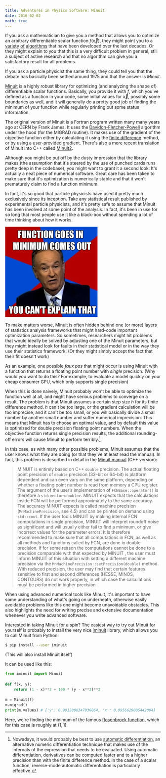 ```yaml
---
title: Adventures in Physics Software: Minuit
date: 2016-02-02
math: true
---
```


If you ask a mathematician to give you a method that allows you to optimize an
arbitrary differentiable scalar function $f(\vec{x})$, they might point you to
a [variety](https://en.wikipedia.org/wiki/Broyden%E2%80%93Fletcher%E2%80%93Goldfarb%E2%80%93Shanno_algorithm)
[of](https://en.wikipedia.org/wiki/Stochastic_gradient_descent)
[algorithms](https://en.wikipedia.org/wiki/Davidon%E2%80%93Fletcher%E2%80%93Powell_formula)
that have been developed over the last decades. Or they might explain to you
that this is a very difficult problem in general, still a subject of active
research and that no algorithm can give you a satisfactory result for all
problems.

If you ask a particle physicist the same thing, they could tell you that the debate
has basically been settled around 1975 and that the answer is *Minuit*.

[Minuit](http://citeseerx.ist.psu.edu/viewdoc/download?doi=10.1.1.158.9157&rep=rep1&type=pdf)
is a highly robust library for optimizing (and analyzing the shape of) differentiable
scalar functions.
Basically, you provide it with $f$, which you've defined as a function in your code,
some initial values for $\vec{x}$, possibly some boundaries as well, and it will
generally do a pretty good job of finding the minimum of your function while
regularly printing out some status information.

The original version of Minuit is a Fortran program written many many years ago at CERN by Frank James.
It uses the
[Davidon-Fletcher-Powell](https://en.wikipedia.org/wiki/Davidon%E2%80%93Fletcher%E2%80%93Powell_formula)
algorithm under the hood (for the MIGRAD routine).
It makes use of the gradient of the objective function either by calculating it using the
[finite difference](https://en.wikipedia.org/wiki/Finite_difference_method)
method, or by using a user-provided gradient. There's also a more recent translation of Minuit into C++ called
[Minuit2](https://project-mathlibs.web.cern.ch/project-mathlibs/sw/Minuit2/html/index.html).

Although you might be put off by the dusty impression that the library makes
(the assumption that it's steered by the use of punched cards runs pretty deep in the codebase),
you might want to grant it a second look: It's actually a neat piece of numerical software.
Great care has been taken to make sure that it's optimization is numerically stable and that 
it won't prematurely claim to find a function minimum.

In fact, it's so good that particle physicists have used it pretty much exclusively since its inception.
Take any statistical result published by experimental particle physicists, and it's pretty safe to
assume that Minuit has been involved at some point of the analysis.
In fact, it's been in use for so long that most people use it like a black-box without spending a lot of time thinking about how it works.

![](/img/bill.jpg)

To make matters worse, Minuit is often hidden behind one (or more) layers of statistics analysis frameworks
that might hard-code important optimization parameters.
So sometimes, researchers might hit problems that would ideally be solved by adjusting one of the Minuit parameters,
but they might instead look for faults in their statistical model or in the way they use their statistics framework.
(Or they might simply accept the fact that their fit doesn't work)

As an example, one possible *faux pas* that might occur is using Minuit with a function that returns a floating point number with *single* precision.
(Why would you want to do this? For example, to evaluate a model quickly on your cheap consumer GPU, which only supports single precision)

When this is done naively, Minuit probably won't be able to optimize the function well at all, and might have serious problems to converge on a result.
The problem is that Minuit assumes a certain step size $h$ for its finite difference method.
$h$ can't be too large, or the gradient calculation will be too imprecise, and it can't be too small, or you will basically divide a small number by another small number and suffer numerical imprecision.
This means that Minuit has to choose an optimal value, and by default this value is optimized for double precision floating point numbers.
When the objective function returns single precision results, the additional rounding-off errors will cause Minuit to perform terribly.[^1]

[^1]: Nowadays, it would probably be best to use [automatic differentiation](https://en.wikipedia.org/wiki/Automatic_differentiation), an alternative numeric differentiation technique that makes use of the internals of the expression that needs to be evaluated.
      Using automatic differentiation, derivatives can be computed faster and to a higher precision than with the finite difference method.
      In the case of a scalar function, reverse-mode automatic differentiation is particularly effective.

In this case, as with many other possible problems, Minuit assumes that the user knows what they are doing (or that they've at least read the manual).
In fact, this problem is described in detail in the [Minuit manual](http://seal.web.cern.ch/seal/documents/minuit/mnusersguide.pdf) (C++ version):

> MINUIT is entirely based on C++ `double` precision. The actual floating point precision
> of `double` precision (32–bit or 64–bit) is platform dependent and can even vary
> on the same platform, depending on whether a floating point number is read from
> memory a CPU register.
> The argument of the user’s implementation of `FCNBase::operator()` is therefore a
> `std:vector<double>`. MINUIT expects that the calculations inside FCN will be performed
> approximately to the same accuracy.
> The accuracy MINUIT expects is called machine precision (`MnMachinePrecision`, see
> 4.5) and can be printed on demand using `std::cout`. If the user fools MINUIT by
> making internal FCN computations in single precision, MINUIT will interpret roundoff
> noise as significant and will usually either fail to find a minimum, or give incorrect
> values for the parameter errors.
> It is therefore recommended to make sure that all computations in FCN, as well as all
> methods and functions called by FCN, are done in double precision. If for some reason
> the computations cannot be done to a precision comparable with that expected by
> MINUIT , the user must inform MINUIT of this situation with setting a different
> machine precision via the `MnMachinePrecision::setPrecision(double)` method.
> With reduced precision, the user may find that certain features sensitive to first and
> second differences (HESSE, MINOS, CONTOURS) do not work properly, in which case the
> calculations must be performed in higher precision

When using advanced numerical tools like Minuit, it's important to have some understanding of what's going on underneath,
otherwise easily avoidable problems like this one might become unavoidable obstacles.
This also highlights the need for writing precise and extensive documentation whenever you write advanced software.

Interested in taking Minuit for a spin?
The easiest way to try out Minuit for yourself is probably to install the very nice [iminuit](https://github.com/iminuit/iminuit/)
library, which allows you to call Minuit from Python:

```bash
$ pip install --user iminuit
```
(This will also install Minuit itself)

It can be used like this:
```python
from iminuit import Minuit

def f(x, y):
    return (1 - x)**2 + 100 * (y - x**2)**2

m = Minuit(f)
m.migrad()
print(m.values) # {'y': 0.9912808347030864, 'x': 0.9956629805442004}
```
Here, we're finding the minimum of the famous [Rosenbrock function](https://en.wikipedia.org/wiki/Rosenbrock_function),
which for this case is roughly at $(1, 1)$.

